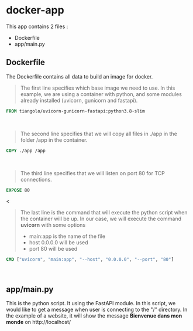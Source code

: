 # docker-app

This app contains 2 files :
- Dockerfile
- app/main.py
&nbsp;
## Dockerfile
The Dockerfile contains all data to build an image for docker.
> The first line specifies which base image we need to use. In this example, we are using a container with python, and some modules already installed (uvicorn, gunicorn and fastapi).
```dockerfile
FROM tiangolo/uvicorn-gunicorn-fastapi:python3.8-slim
```
&nbsp;
> The second line specifies that we will copy all files in ./app in the folder /app in the container.
```dockerfile
COPY ./app /app
```
&nbsp;
> The third line specifies that we will listen on port 80 for TCP connections.
```dockerfile
EXPOSE 80
```
<&nbsp;
> The last line is the command that will execute the python script when the container will be up. In our case, we will execute the command **uvicorn** with some options
> - main:app is the name of the file
> - host 0.0.0.0 will be used
> - port 80 will be used
```dockerfile
CMD ["uvicorn", "main:app", "--host", "0.0.0.0", "--port", "80"]
```
&nbsp;
## app/main.py
This is the python script. It using the FastAPI module. In this script, we would like to get a message when user is connecting to the "/" directory. In the example of a website, it will show the message **Bienvenue dans mon monde** on http://localhost/
